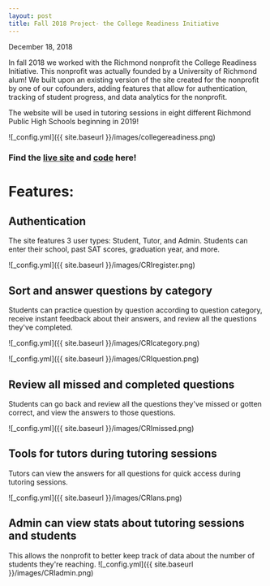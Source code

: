 ```yaml
---
layout: post
title: Fall 2018 Project- the College Readiness Initiative
---
```


December 18, 2018

In fall 2018 we worked with the Richmond nonprofit the College Readiness Initiative. This nonprofit was actually founded by a University of Richmond alum! We built upon an existing version of the site created for the nonprofit by one of our cofounders, adding features that allow for authentication, tracking of student progress, and data analytics for the nonprofit.

The website will be used in tutoring sessions in eight different Richmond Public High Schools beginning in 2019!

![_config.yml]({{ site.baseurl }}/images/collegereadiness.png)

### Find the [live site](https://next-generation-scholars.herokuapp.com/) and [code](https://github.com/hack4impact/next-gen-scholars) here!

# Features:

## Authentication

The site features 3 user types: Student, Tutor, and Admin. Students can enter their school, past SAT scores, graduation year, and more.

![_config.yml]({{ site.baseurl }}/images/CRIregister.png)


## Sort and answer questions by category

Students can practice question by question according to question category, receive instant feedback about their answers, and review all the questions they've completed.

![_config.yml]({{ site.baseurl }}/images/CRIcategory.png)

![_config.yml]({{ site.baseurl }}/images/CRIquestion.png)

## Review all missed and completed questions

Students can go back and review all the questions they've missed or gotten correct, and view the answers to those questions.

![_config.yml]({{ site.baseurl }}/images/CRImissed.png)

## Tools for tutors during tutoring sessions

Tutors can view the answers for all questions for quick access during tutoring sessions.

![_config.yml]({{ site.baseurl }}/images/CRIans.png)


## Admin can view stats about tutoring sessions and students

This allows the nonprofit to better keep track of data about the number of students they're reaching.
![_config.yml]({{ site.baseurl }}/images/CRIadmin.png)




